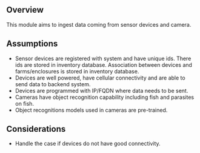 ## Overview
This module aims to ingest data coming from sensor devices and camera.
## Assumptions
- Sensor devices are registered with system and have unique ids. There ids are stored in inventory database. Association between devices and farms/enclosures is stored in inventory database. 
- Devices are well powered, have cellular connectivity and are able to send data to backend system.
- Devices are programmed with IP/FQDN where data needs to be sent. 
- Cameras have object recognition capability including fish and parasites on fish.
- Object recognitions models used in cameras are pre-trained. 
## Considerations
- Handle the case if devices do not have good connectivity.
